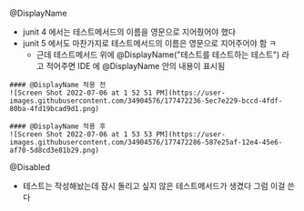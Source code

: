 @DisplayName
- junit 4 에서는 테스트메서드의 이름을 영문으로 지어줬어야 했다
- junit 5 에서도 마찬가지로 테스트메서드의 이름은 영문으로 지어주어야 함 ㅋ
  - 근데 테스트메서드 위에 @DisplayName("테스트를 테스트하는 테스트") 라고 적어주면 IDE 에 @DisplayName 안의 내용이 표시됨
```
#### @DisplayName 적용 전
![Screen Shot 2022-07-06 at 1 52 51 PM](https://user-images.githubusercontent.com/34904576/177472236-5ec7e229-bccd-4fdf-80ba-4fd19bcad9d1.png)
```
```
#### @DisplayName 적용 후
![Screen Shot 2022-07-06 at 1 53 53 PM](https://user-images.githubusercontent.com/34904576/177472286-587e25af-12e4-45e6-af70-5d8cd3e81b29.png)
```
  
@Disabled
- 테스트는 작성해놨는데 잠시 돌리고 싶지 않은 테스트메서드가 생겼다 그럼 이걸 쓴다
